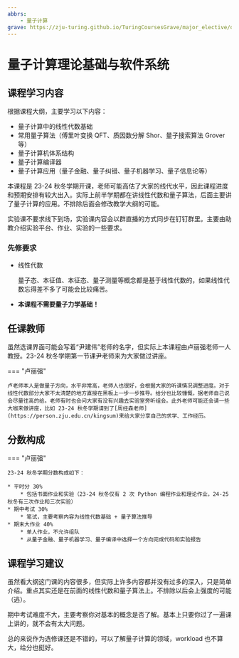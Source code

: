 ```yaml
---
abbrs:
    - 量子计算
grave: https://zju-turing.github.io/TuringCoursesGrave/major_elective/quantum_computing/
---
```


# 量子计算理论基础与软件系统

## 课程学习内容

根据课程大纲，主要学习以下内容：

* 量子计算中的线性代数基础
* 常用量子算法（傅里叶变换 QFT、质因数分解 Shor、量子搜索算法 Grover 等）
* 量子计算机体系结构
* 量子计算编译器
* 量子计算应用（量子金融、量子纠错、量子机器学习、量子信息论等）

本课程是 23-24 秋冬学期开课，老师可能高估了大家的线代水平，因此课程进度和预期安排有较大出入。实际上前半学期都在讲线性代数和量子算法，后面主要讲了量子计算的应用。不排除后面会修改教学大纲的可能。

实验课不要求线下到场，实验课内容会以群直播的方式同步在钉钉群里。主要由助教介绍实验平台、作业、实验的一些要求。

### 先修要求

* 线性代数

    量子态、本征值、本征态、量子测量等概念都是基于线性代数的，如果线性代数忘得差不多了可能会比较痛苦。

* **本课程不需要量子力学基础！**

## 任课教师

虽然选课界面可能会写着“尹建伟”老师的名字，但实际上本课程由卢丽强老师一人教授。23-24 秋冬学期第一节课尹老师来为大家做过讲座。

=== "卢丽强"

    卢老师本人是做量子方向，水平非常高，老师人也很好，会根据大家的听课情况调整进度。对于线性代数部分大家不太清楚的地方直接在黑板上一步一步推导。给分也比较慷慨，据老师自己说会尽量往高的给。老师有时也会问大家有没有兴趣去实验室旁听组会。此外老师可能还会请一些大咖来做讲座，比如 23-24 秋冬学期请到了[周经森老师](https://person.zju.edu.cn/kingsum)来给大家分享自己的求学、工作经历。

## 分数构成

=== "卢丽强"

    23-24 秋冬学期分数构成如下：

    * 平时分 30%
        * 包括书面作业和实验（23-24 秋冬仅有 2 次 Python 编程作业和理论作业，24-25 秋冬有三次作业和三次实验）
    * 期中考试 30%
        * 笔试，主要考察内容为线性代数基础 + 量子算法推导
    * 期末大作业 40%
        * 单人作业，不允许组队
        * 从量子金融、量子机器学习、量子编译中选择一个方向完成代码和实验报告

## 课程学习建议

虽然看大纲这门课的内容很多，但实际上许多内容都并没有过多的深入，只是简单介绍。重点其实还是在前面的线性代数和量子算法上。不排除以后会上强度的可能（逃）。

期中考试难度不大，主要考察你对基本的概念是否了解。基本上只要你过了一遍课上讲的，就不会有太大问题。

总的来说作为选修课还是不错的，可以了解量子计算的领域，workload 也不算大，给分也挺好。
